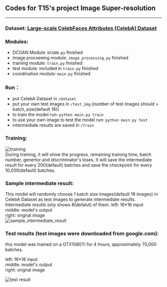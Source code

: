 ## Codes for T15's project Image Super-resolution
----


### Dataset: [Large-scale CelebFaces Attributes (CelebA) Dataset](http://mmlab.ie.cuhk.edu.hk/projects/CelebA.html)  
  
### Modules:
- DCGAN Module: `DCGAN.py`   finished  
- Image procseeing module: `image_processing.py`  finished  
- training module: `train.py`  finished
- test module: included in `train.py`      finished  
- coordination module: `main.py`     finished  

### Run：
- put CelebA Dataset in `/dataset`  
- put your own test images in `/test_img` (number of test images should = batch_size(default 16))  
- to train the model run: `python main.py train`  
- to use your own image to test the model run: `python main.py test`   
- intermediate results are saved in `/train`   

### Training:  
![training](https://github.com/tangni31/tensorflow/blob/master/project%20code/training.png?raw=true)  
During training, it will show the progress,  remaining training time, batch number, genertor and discriminator's loses.
It will save the intermediate result for every 200(default) batches and save the checkpoint for every 10,000(default) batches.  
  
### Sample intermediate result:  
This model will randomly choose 1 batch size images(default 16 images) in CelebA Dataset as test images to generate intermediate results. Intermediate results only shows 8(defalut) of them. 
left: 16*16 input       
middle: model's output      
right: orignal image  
![sample_intermediate_result](https://github.com/tangni31/tensorflow/blob/master/project%20code/sample_intermediate_result.png?raw=true)


### Test results (test images were downloaded from google.com):  
this model was trained on a GTX1080Ti for 4 hours, approximately 70,000 batches.

left: 16*16 input       
middle: model's output      
right: orignal image  

![test result](https://github.com/tangni31/tensorflow/raw/master/project%20code/test_img/test_result.png)
